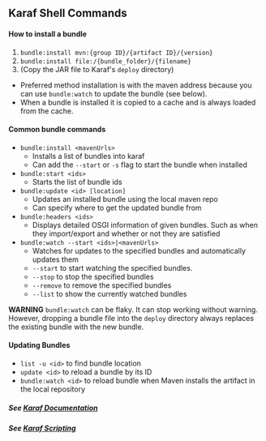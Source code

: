 ## Karaf Shell Commands

#### How to install a bundle
1. `bundle:install mvn:{group ID}/{artifact ID}/{version}`
2. `bundle:install file:/{bundle_folder}/{filename}`
3. (Copy the JAR file to Karaf's `deploy` directory)

- Preferred method installation is with the maven address because you can use `bundle:watch` to update the bundle (see below).
- When a bundle is installed it is copied to a cache and is always loaded from the cache. 

#### Common bundle commands
* `bundle:install <mavenUrls>`
    * Installs a list of bundles into karaf
    * Can add the `--start` or `-s` flag to start the bundle when installed
* `bundle:start <ids>`
    * Starts the list of bundle ids
* `bundle:update <id> [location]`
    * Updates an installed bundle using the local maven repo
    * Can specify where to get the updated bundle from
* `bundle:headers <ids>`
    * Displays detailed OSGI information of given bundles. Such as when they import/export and whether or not they are satisfied
* `bundle:watch --start <ids>|<mavenUrls>`
    * Watches for updates to the specified bundles and automatically updates them
    * `--start` to start watching the specified bundles.
    * `--stop` to stop the specified bundles
    * `--remove` to remove the specified bundles
    * `--list` to show the currently watched bundles

**WARNING** `bundle:watch` can be flaky. It can stop working without warning. However, dropping a bundle file into the `deploy` directory always replaces the existing bundle with the new bundle.

#### Updating Bundles
* `list -u <id>` to find bundle location
* `update <id>` to reload a bundle by its ID
* `bundle:watch <id>` to reload bundle when  Maven  installs the artifact in the local repository

##### See  [Karaf Documentation](http://supergsego.com/apache/karaf/documentation/4_x.html)

##### See [Karaf Scripting](https://svn.apache.org/repos/asf/karaf/site/production/manual/latest/scripting.html) 
